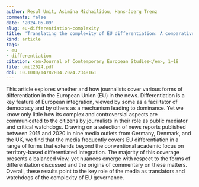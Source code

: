 ```yaml
---
author: Resul Umit, Asimina Michailidou, Hans-Joerg Trenz
comments: false
date: '2024-05-09'
slug: eu-differentiation-complexity
title: 'Translating the complexity of EU differentiation: A comparative analysis of news coverage in Germany, Denmark, and the UK'
kind: article
tags:
- eu
- differentiation
citation: <em>Journal of Contemporary European Studies</em>, 1–18
file: umit2024.pdf
doi: 10.1080/14782804.2024.2348161
---
```


This article explores whether and how journalists cover various forms of differentiation in the European Union (EU) in the news. Differentiation is a key feature of European integration, viewed by some as a facilitator of democracy and by others as a mechanism leading to dominance. Yet we know only little how its complex and controversial aspects are communicated to the citizens by journalists in their role as public mediator and critical watchdogs. Drawing on a selection of news reports published between 2015 and 2020 in nine media outlets from Germany, Denmark, and the UK, we find that the media frequently covers EU differentiation in a range of forms that extends beyond the conventional academic focus on territory-based differentiated integration. The majority of this coverage presents a balanced view, yet nuances emerge with respect to the forms of differentiation discussed and the origins of commentary on these matters. Overall, these results point to the key role of the media as translators and watchdogs of the complexity of EU governance.